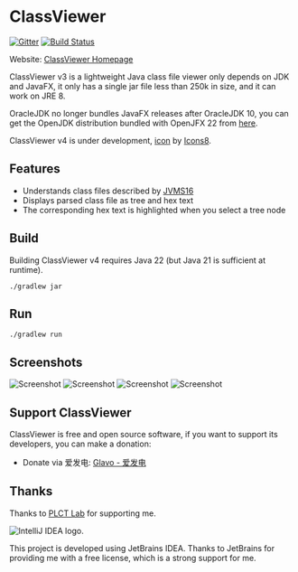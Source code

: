 # ClassViewer

[![Gitter](https://badges.gitter.im/ClassViewer/ClassViewer.svg)](https://gitter.im/ClassViewer/ClassViewer?utm_source=badge&utm_medium=badge&utm_campaign=pr-badge) [![Build Status](https://travis-ci.com/ClassViewer/ClassViewer.svg?branch=master)](https://travis-ci.com/ClassViewer/ClassViewer)

Website: [ClassViewer Homepage](https://viewer.glavo.org/)

ClassViewer v3 is a lightweight Java class file viewer only depends on JDK and JavaFX, it only has a single jar file less than 250k in size, and it can work on JRE 8.

OracleJDK no longer bundles JavaFX releases after OracleJDK 10, you can get the OpenJDK distribution bundled with OpenJFX 22 from [here](https://bell-sw.com/pages/downloads/?version=java-22&package=jdk-full).

ClassViewer v4 is under development, 
[icon](https://icons8.com/icons/set/picasa) by [Icons8](https://icons8.com).

## Features

* Understands class files described by [JVMS16](https://docs.oracle.com/javase/specs/jvms/se16/html/index.html)
* Displays parsed class file as tree and hex text
* The corresponding hex text is highlighted when you select a tree node

## Build

Building ClassViewer v4 requires Java 22 (but Java 21 is sufficient at runtime). 

```shell
./gradlew jar
```

## Run
```shell
./gradlew run
```

## Screenshots

![Screenshot](https://s2.ax1x.com/2020/02/04/1BC5jJ.png)
![Screenshot](https://s2.ax1x.com/2020/02/04/1BCTBR.png)
![Screenshot](https://s2.ax1x.com/2020/02/04/1BCou9.png)
![Screenshot](https://s2.ax1x.com/2020/02/04/1BCh3F.png)

## Support ClassViewer

ClassViewer is free and open source software, if you want to support its developers, you can make a donation:

* Donate via 爱发电: [Glavo - 爱发电](https://afdian.net/@Glavo)

## Thanks

Thanks to [PLCT Lab](https://plctlab.github.io/) for supporting me.

<img src="https://resources.jetbrains.com/storage/products/company/brand/logos/IntelliJ_IDEA.svg" alt="IntelliJ IDEA logo.">


This project is developed using JetBrains IDEA.
Thanks to JetBrains for providing me with a free license, which is a strong support for me.
